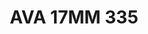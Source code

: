 ---
title: AVA 17MM 335
date: 
draft: false

# descripcion
description : Anillo de plata 925.

materials: Plata 1050

color: 

dimensions: 17mm diámetro

code: 05-30-1724

type: "Anillos"

categories: []

price: $7.010,00

price_eftvo: $5.960,00

# Images
# first image will be shown in the product page
images:
  # - image: "images/path_to_image"
  # La ubicacion de las imagenes es imagenes/Anillos/Anillos.Varios/05-30-1724-ava-17mm-335
  - image: "./images/anillos/varios/05-30-1724-ava-17mm-335.jpg"
  - image: "./images/anillos/varios/05-30-1724-ava-17mm-336.jpg"
  - image: "./images/anillos/varios/05-30-1724-ava-17mm-337.jpg"
---